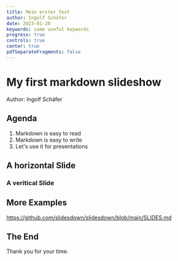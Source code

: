 ```yaml
---
title: Mein erster Test
author: Ingolf Schäfer
date: 2023-01-20
keywords: some useful keywords
progress: true
controls: true
center: true
pdfSeparateFragments: false
---
```


# My first markdown slideshow

Author: Ingolf Schäfer

## Agenda

1. Markdown is easy to read
2. Markdown is easy to write
3. Let's use it for presentations

## A horizontal Slide

### A veritical Slide

## More Examples

https://github.com/slidesdown/slidesdown/blob/main/SLIDES.md

## The End

Thank you for your time.
